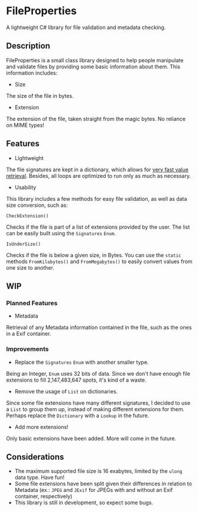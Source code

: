 # FileProperties
A lightweight C# library for file validation and metadata checking.


## Description

FileProperties is a small class library designed to help people manipulate and validate files by providing some basic information 
about them. This information includes:
- Size

The size of the file in bytes.
- Extension

The extension of the file, taken straight from the magic bytes. No reliance on MIME types!


## Features

- Lightweight

The file signatures are kept in a dictionary, which allows for [very fast value retrieval](https://docs.microsoft.com/en-us/dotnet/api/system.collections.generic.dictionary-2?view=netframework-4.7.2#remarks).
Besides, all loops are optimized to run only as much as necessary.

- Usability

This library includes a few methods for easy file validation, as well as data size conversion, such as:

`CheckExtension()`

Checks if the file is part of a list of extensions provided by the user. The list can be easily built using the `Signatures` `Enum`.

`IsUnderSize()`

Checks if the file is below a given size, in Bytes. You can use the `static` methods `FromKilobytes()` and `FromMegabytes()` to easily convert values from one size to another.

## WIP

### Planned Features

- Metadata

Retrieval of any Metadata information contained in the file, such as the ones in a Exif container.

### Improvements

- Replace the `Signatures` `Enum` with another smaller type.

Being an Integer, `Enum` uses 32 bits of data. Since we don't have enough file extensions to fill 2,147,483,647 spots, it's kind of a waste.

- Remove the usage of `List` on dictionaries.

Since some file extensions have many different signatures, I decided to use a `List` to group them up, instead of making different extensions for them. Perhaps replace the `Dictionary` with a `Lookup` in the future.

- Add more extensions!

Only basic extensions have been added. More will come in the future.

## Considerations

- The maximum supported file size is 16 exabytes, limited by the `ulong` data type. Have fun!
- Some file extensions have been split given their differences in relation to Metadata (ex.: `JPEG` and `JExif` for JPEGs with and without an Exif container, respectively)
- This library is still in development, so expect some bugs.

